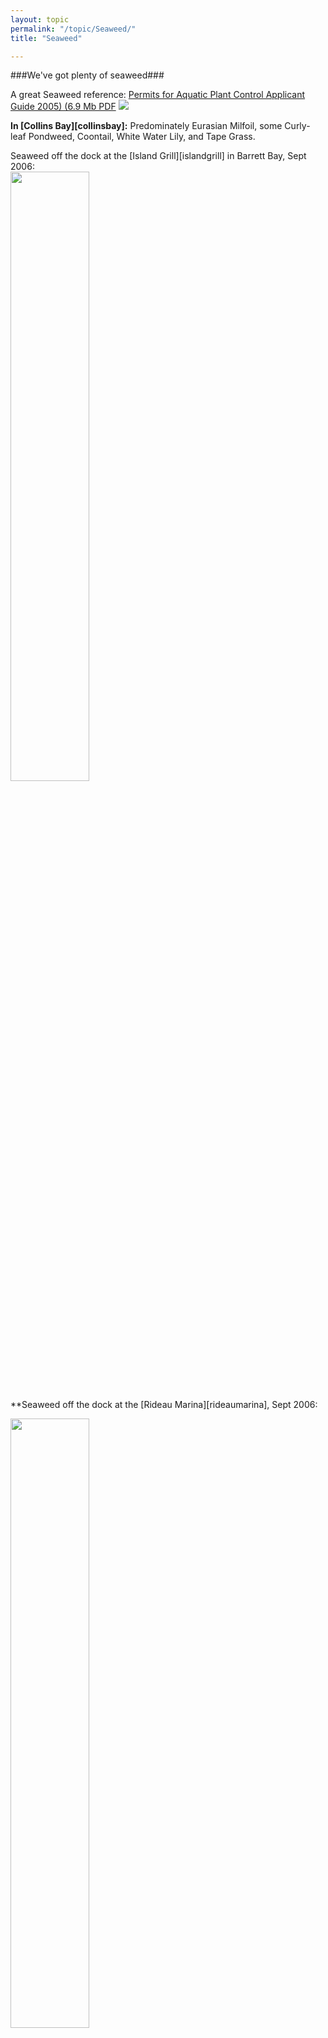 ```yaml
---
layout: topic
permalink: "/topic/Seaweed/"
title: "Seaweed"

---
```


###We've got plenty of seaweed###



A great Seaweed reference: [Permits for Aquatic Plant Control Applicant Guide 2005) (6.9 Mb PDF](http://k7waterfront.org/Files/PermitsforAquaticPlantControlApplicantGuide2005.pdf)
[<img src="http://k7waterfront.org/Images/PermitsforAquaticPlantControlApplicantGuide2005.jpg">](http://k7waterfront.org/Files/PermitsforAquaticPlantControlApplicantGuide2005.pdf)

**In [Collins Bay][collinsbay]:**  Predominately Eurasian Milfoil, some Curly-leaf Pondweed, Coontail, White Water Lily, and Tape Grass.

Seaweed off the dock at the [Island Grill][islandgrill] in Barrett Bay, Sept 2006:<br>
 <img src="http://k7waterfront.org/Images/Seaweed2006IslandGrill.jpg" height="50%" width="50%">

**Seaweed off the dock at the [Rideau Marina][rideaumarina], Sept 2006:
 <p><img src="http://k7waterfront.org/Images/Seaweed2006RideauMarina.jpg" height="50%" width="50%">

{% include routes.html %}
